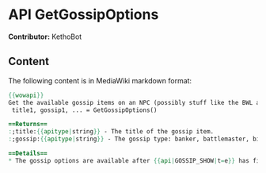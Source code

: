 # API GetGossipOptions

**Contributor:** KethoBot

## Content

The following content is in MediaWiki markdown format:

```mediawiki
{{wowapi}}
Get the available gossip items on an NPC (possibly stuff like the BWL and MC orbs too).
 title1, gossip1, ... = GetGossipOptions()

==Returns==
:;title:{{apitype|string}} - The title of the gossip item.
:;gossip:{{apitype|string}} - The gossip type: banker, battlemaster, binder, gossip, healer, petition, tabard, taxi, trainer, unlearn, vendor, workorder

==Details==
* The gossip options are available after {{api|GOSSIP_SHOW|t=e}} has fired.
```